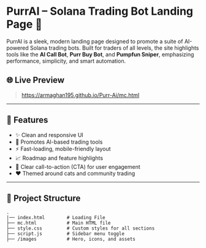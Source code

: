 # PurrAI – Solana Trading Bot Landing Page 🐾

PurrAI is a sleek, modern landing page designed to promote a suite of AI-powered Solana trading bots. Built for traders of all levels, the site highlights tools like the **AI Call Bot**, **Purr Buy Bot**, and **Pumpfun Sniper**, emphasizing performance, simplicity, and smart automation.

## 🌐 Live Preview
> https://armaghan195.github.io/Purr-Ai/mc.html

---

## 📌 Features

- ✨ Clean and responsive UI
- 🧠 Promotes AI-based trading tools
- ⚡ Fast-loading, mobile-friendly layout
- 📈 Roadmap and feature highlights
- 📣 Clear call-to-action (CTA) for user engagement
- ❤️ Themed around cats and community trading

---

## 📁 Project Structure

```plaintext
.
|── index.html        # Loading File
├── mc.html           # Main HTML file
├── style.css         # Custom styles for all sections
├── script.js         # Sidebar menu toggle
├── /images           # Hero, icons, and assets


